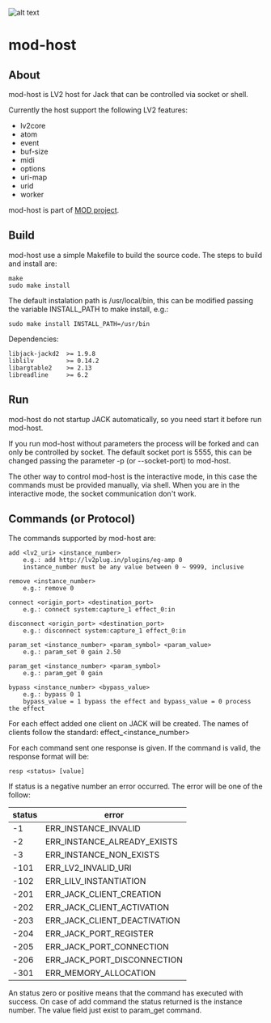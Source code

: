 ![alt text](https://dl.dropboxusercontent.com/u/98438890/mod-logo.png "MOD")

mod-host
========

About
-----

mod-host is LV2 host for Jack that can be controlled via socket or shell.

Currently the host support the following LV2 features:

* lv2core
* atom
* event
* buf-size
* midi
* options
* uri-map
* urid
* worker

mod-host is part of [MOD project](http://portalmod.com).


Build
-----

mod-host use a simple Makefile to build the source code.
The steps to build and install are:

    make
    sudo make install

The default instalation path is /usr/local/bin, this can be modified passing the variable INSTALL_PATH to make install, e.g.:

    sudo make install INSTALL_PATH=/usr/bin

Dependencies:

    libjack-jackd2  >= 1.9.8
    liblilv         >= 0.14.2
    libargtable2    >= 2.13
    libreadline     >= 6.2

Run
---

mod-host do not startup JACK automatically, so you need start it before run mod-host.

If you run mod-host without parameters the process will be forked and can only be controlled by socket.
The default socket port is 5555, this can be changed passing the parameter -p (or --socket-port) to mod-host.

The other way to control mod-host is the interactive mode, in this case the commands must be provided manually, via shell.
When you are in the interactive mode, the socket communication don't work.


Commands (or Protocol)
----------------------

The commands supported by mod-host are:

    add <lv2_uri> <instance_number>
        e.g.: add http://lv2plug.in/plugins/eg-amp 0
        instance_number must be any value between 0 ~ 9999, inclusive

    remove <instance_number>
        e.g.: remove 0

    connect <origin_port> <destination_port>
        e.g.: connect system:capture_1 effect_0:in

    disconnect <origin_port> <destination_port>
        e.g.: disconnect system:capture_1 effect_0:in

    param_set <instance_number> <param_symbol> <param_value>
        e.g.: param_set 0 gain 2.50

    param_get <instance_number> <param_symbol>
        e.g.: param_get 0 gain

    bypass <instance_number> <bypass_value>
        e.g.: bypass 0 1
        bypass_value = 1 bypass the effect and bypass_value = 0 process the effect

For each effect added one client on JACK will be created. The names of clients follow the standard: effect_\<instance_number\>

For each command sent one response is given. If the command is valid, the response format will be:

    resp <status> [value]

If status is a negative number an error occurred. The error will be one of the follow:

| status  | error                           |
| --------|---------------------------------|
| -1      | ERR_INSTANCE_INVALID            |
| -2      | ERR_INSTANCE_ALREADY_EXISTS     |
| -3      | ERR_INSTANCE_NON_EXISTS         |
| -101    | ERR_LV2_INVALID_URI             |
| -102    | ERR_LILV_INSTANTIATION          |
| -201    | ERR_JACK_CLIENT_CREATION        |
| -202    | ERR_JACK_CLIENT_ACTIVATION      |
| -203    | ERR_JACK_CLIENT_DEACTIVATION    |
| -204    | ERR_JACK_PORT_REGISTER          |
| -205    | ERR_JACK_PORT_CONNECTION        |
| -206    | ERR_JACK_PORT_DISCONNECTION     |
| -301    | ERR_MEMORY_ALLOCATION           |

An status zero or positive means that the command has executed with success. On case of add command the status returned is the instance number.
The value field just exist to param_get command.
